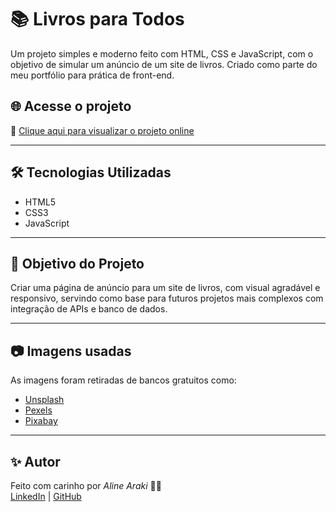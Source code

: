 # 📚 Livros para Todos

Um projeto simples e moderno feito com HTML, CSS e JavaScript, com o objetivo de simular um anúncio de um site de livros. Criado como parte do meu portfólio para prática de front-end.

## 🌐 Acesse o projeto

🔗 [Clique aqui para visualizar o projeto online](file:///C:/Users/araki/OneDrive/Documentos/anunciolivroteste.html)

---

## 🛠️ Tecnologias Utilizadas

- HTML5
- CSS3
- JavaScript

---

## 🎯 Objetivo do Projeto

Criar uma página de anúncio para um site de livros, com visual agradável e responsivo, servindo como base para futuros projetos mais complexos com integração de APIs e banco de dados.

---

## 📷 Imagens usadas

As imagens foram retiradas de bancos gratuitos como:
- [Unsplash](https://unsplash.com/s/photos/books)
- [Pexels](https://pexels.com/pt-br/procurar/livros/)
- [Pixabay](https://pixabay.com/pt/images/search/livros/)

---

## ✨ Autor

Feito com carinho por *Aline Araki* 👩‍💻  
[LinkedIn](https://www.linkedin.com/in/aline-araki-8845b6132) | [GitHub](https://github.com/Aline724)

